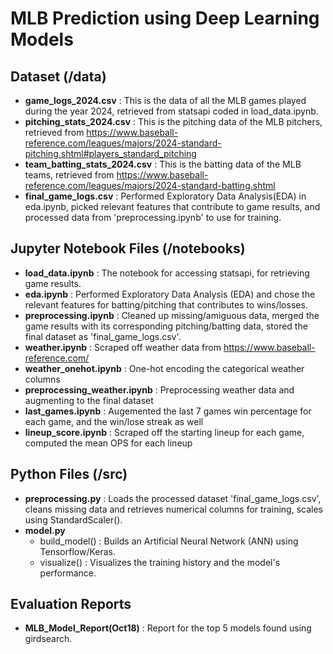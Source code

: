 # MLB Prediction using Deep Learning Models
## Dataset (/data)
* **game_logs_2024.csv** : This is the data of all the MLB games played during the year 2024, retrieved from statsapi coded in load_data.ipynb.
* **pitching_stats_2024.csv** : This is the pitching data of the MLB pitchers, retrieved from https://www.baseball-reference.com/leagues/majors/2024-standard-pitching.shtml#players_standard_pitching
* **team_batting_stats_2024.csv** : This is the batting data of the MLB teams, retrieved from https://www.baseball-reference.com/leagues/majors/2024-standard-batting.shtml
* **final_game_logs.csv** : Performed Exploratory Data Analysis(EDA) in eda.ipynb, picked relevant features that contribute to game results, and processed data from 'preprocessing.ipynb' to use for training.
  
## Jupyter Notebook Files (/notebooks)
* **load_data.ipynb** : The notebook for accessing statsapi, for retrieving game results.
* **eda.ipynb** : Performed Exploratory Data Analysis (EDA) and chose the relevant features for batting/pitching that contributes to wins/losses.
* **preprocessing.ipynb** : Cleaned up missing/amiguous data, merged the game results with its corresponding pitching/batting data, stored the final dataset as 'final_game_logs.csv'.
* **weather.ipynb** : Scraped off weather data from https://www.baseball-reference.com/
* **weather_onehot.ipynb** : One-hot encoding the categorical weather columns
* **preprocessing_weather.ipynb** : Preprocessing weather data and augmenting to the final dataset
* **last_games.ipynb** : Augemented the last 7 games win percentage for each game, and the win/lose streak as well
* **lineup_score.ipynb** : Scraped off the starting lineup for each game, computed the mean OPS for each lineup


## Python Files (/src)
* **preprocessing.py** : Loads the processed dataset 'final_game_logs.csv', cleans missing data and retrieves numerical columns for training, scales using StandardScaler().
* **model.py**
   * build_model() : Builds an Artificial Neural Network (ANN) using Tensorflow/Keras.
   * visualize() : Visualizes the training history and the model's performance.

## Evaluation Reports
* **MLB_Model_Report(Oct18)** : Report for the top 5 models found using girdsearch.
